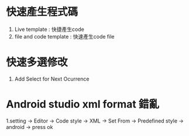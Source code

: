 
# 快速產生程式碼

1. Live template : 快捷產生code
2. file and code template : 快速產生code  file

# 快速多選修改

1. Add Select for Next Ocurrence


# Android studio xml format 錯亂

1.setting -> Editor -> Code style -> XML -> Set From -> Predefined style -> android  -> press ok
